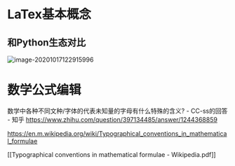 # LaTex基本概念

## 和Python生态对比

![image-20201017122915996](C:/Users/Five/Desktop/note/img/image-20201017122915996.png)


# 数学公式编辑

数学中各种不同文种/字体的代表未知量的字母有什么特殊的含义? - CC-ss的回答 - 知乎 https://www.zhihu.com/question/397134485/answer/1244368859

https://en.m.wikipedia.org/wiki/Typographical_conventions_in_mathematical_formulae

[[Typographical conventions in mathematical formulae - Wikipedia.pdf]]